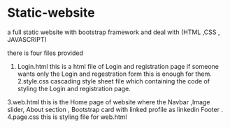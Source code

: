 # Static-website
a full static website with bootstrap framework and deal with (HTML ,CSS , JAVASCRIPT)

there is four files provided
1. Login.html
   this is a html file of Login and registration page if someone wants only the Login and regestration form
   this is enough for them.
2.style.css
  cascading style sheet file which containing the code of styling the Login and registration page.
  
3.web.html
  this is the Home page of website where the Navbar ,Image slider, About section ,  Bootstrap card with linked profile as linkedin
  Footer .
4.page.css
  this is styling file for web.html
